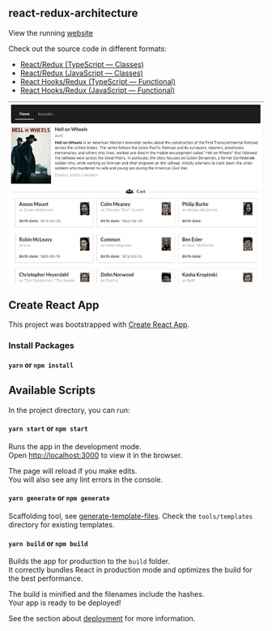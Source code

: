 ## react-redux-architecture

View the running [website](https://codebelt.github.io/react-redux-architecture/)

Check out the source code in different formats:

 * [React/Redux (TypeScript — Classes)](https://github.com/codeBelt/react-redux-architecture/tree/TypeScript)
 * [React/Redux (JavaScript — Classes)](https://github.com/codeBelt/react-redux-architecture/tree/JavaScript)
 * [React Hooks/Redux (TypeScript — Functional)](https://github.com/codeBelt/react-redux-architecture/tree/ts/function)
 * [React Hooks/Redux (JavaScript — Functional)](https://github.com/codeBelt/react-redux-architecture/tree/js/function)


![alt text](./appScreenshot.png 'App Screenshot')

## Create React App

This project was bootstrapped with [Create React App](https://github.com/facebook/create-react-app).

### Install Packages

#### `yarn` or `npm install`

## Available Scripts

In the project directory, you can run:

#### `yarn start` or `npm start`

Runs the app in the development mode.<br>
Open [http://localhost:3000](http://localhost:3000) to view it in the browser.

The page will reload if you make edits.<br>
You will also see any lint errors in the console.

#### `yarn generate` or `npm generate`

Scaffolding tool, see [generate-template-files](https://github.com/codeBelt/generate-template-files#readme). Check the `tools/templates` directory for existing templates.

#### `yarn build` or `npm build`

Builds the app for production to the `build` folder.<br>
It correctly bundles React in production mode and optimizes the build for the best performance.

The build is minified and the filenames include the hashes.<br>
Your app is ready to be deployed!

See the section about [deployment](https://facebook.github.io/create-react-app/docs/deployment) for more information.
